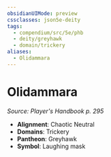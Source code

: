 ```yaml
---
obsidianUIMode: preview
cssclasses: json5e-deity
tags:
  - compendium/src/5e/phb
  - deity/greyhawk
  - domain/trickery
aliases:
  - Olidammara
---
```

# Olidammara
*Source: Player's Handbook p. 295* 

- **Alignment**: Chaotic Neutral
- **Domains**: Trickery
- **Pantheon**: Greyhawk
- **Symbol**: Laughing mask
